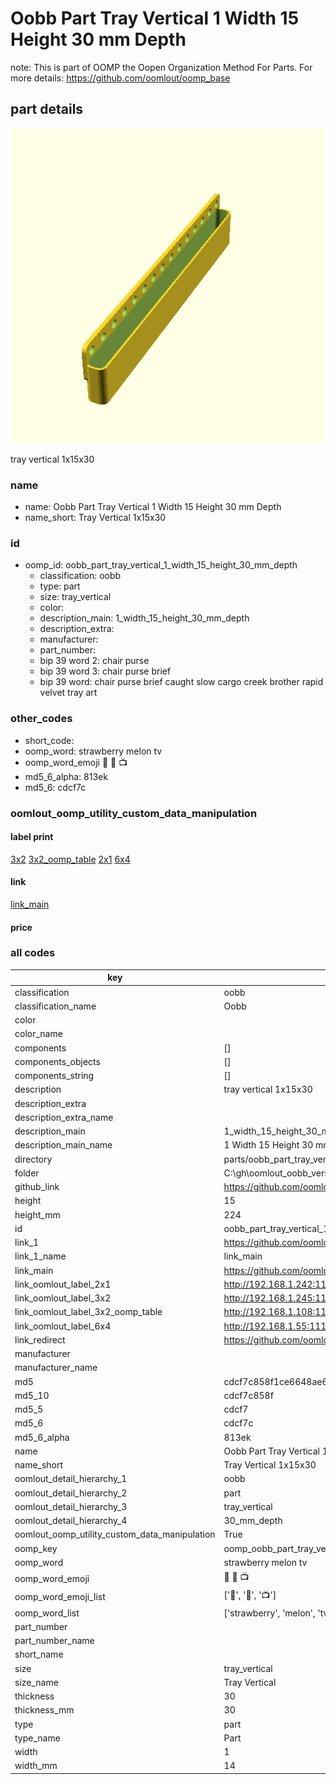 # Oobb Part Tray Vertical 1 Width 15 Height 30 mm Depth  

note: This is part of OOMP the Oopen Organization Method For Parts. For more details: https://github.com/oomlout/oomp_base

##  part details
  

[![](3dpr.png)](3dpr.png)

tray vertical 1x15x30



### name
* name: Oobb Part Tray Vertical 1 Width 15 Height 30 mm Depth
* name_short: Tray Vertical 1x15x30 
### id
* oomp_id: oobb_part_tray_vertical_1_width_15_height_30_mm_depth
  * classification: oobb
  * type: part
  * size: tray_vertical
  * color: 
  * description_main: 1_width_15_height_30_mm_depth
  * description_extra: 
  * manufacturer: 
  * part_number: 
  * bip 39 word 2: chair purse
  * bip 39 word 3: chair purse brief
  * bip 39 word: chair purse brief caught slow cargo creek brother rapid velvet tray art

### other_codes
* short_code: 
* oomp_word: strawberry melon tv
* oomp_word_emoji :strawberry: :melon: :tv:
* md5_6_alpha: 813ek
* md5_6: cdcf7c






### oomlout_oomp_utility_custom_data_manipulation
#### label print
[3x2](http://192.168.1.245:1112/?label=oomp%20813ek)
[3x2_oomp_table](http://192.168.1.108:1112/?label=oomp%20813ek)
[2x1](http://192.168.1.242:1112/?label=oomp%20813ek)
[6x4](http://192.168.1.55:1112/?label=oomp%20813ek)    

#### link

[link_main](https://github.com/oomlout/oomlout_oobb_version_4_generated_parts/tree/main/navigation_oomp/oobb/part/tray_vertical/1_width_15_height_30_mm_depth/part)                              

#### price







### all codes 
| key | value |  
| --- | --- |  
| classification | oobb |  
| classification_name | Oobb |  
| color |  |  
| color_name |  |  
| components | [] |  
| components_objects | [] |  
| components_string | [] |  
| description | tray vertical 1x15x30 |  
| description_extra |  |  
| description_extra_name |  |  
| description_main | 1_width_15_height_30_mm_depth |  
| description_main_name | 1 Width 15 Height 30 mm Depth |  
| directory | parts/oobb_part_tray_vertical_1_width_15_height_30_mm_depth |  
| folder | C:\gh\oomlout_oobb_version_4_generated_parts\parts\oobb_part_tray_vertical_1_width_15_height_30_mm_depth |  
| github_link | https://github.com/oomlout/oomlout_oomp_part_src/tree/main/parts/oobb_part_tray_vertical_1_width_15_height_30_mm_depth |  
| height | 15 |  
| height_mm | 224 |  
| id | oobb_part_tray_vertical_1_width_15_height_30_mm_depth |  
| link_1 | https://github.com/oomlout/oomlout_oobb_version_4_generated_parts/tree/main/navigation_oomp/oobb/part/tray_vertical/1_width_15_height_30_mm_depth/part |  
| link_1_name | link_main |  
| link_main | https://github.com/oomlout/oomlout_oobb_version_4_generated_parts/tree/main/navigation_oomp/oobb/part/tray_vertical/1_width_15_height_30_mm_depth/part |  
| link_oomlout_label_2x1 | http://192.168.1.242:1112/?label=oomp%20813ek |  
| link_oomlout_label_3x2 | http://192.168.1.245:1112/?label=oomp%20813ek |  
| link_oomlout_label_3x2_oomp_table | http://192.168.1.108:1112/?label=oomp%20813ek |  
| link_oomlout_label_6x4 | http://192.168.1.55:1112/?label=oomp%20813ek |  
| link_redirect | https://github.com/oomlout/oomlout_oobb_version_4_generated_parts/tree/main/parts/oobb_tray_vertical_01_15_30 |  
| manufacturer |  |  
| manufacturer_name |  |  
| md5 | cdcf7c858f1ce6648ae6124637eba12e |  
| md5_10 | cdcf7c858f |  
| md5_5 | cdcf7 |  
| md5_6 | cdcf7c |  
| md5_6_alpha | 813ek |  
| name | Oobb Part Tray Vertical 1 Width 15 Height 30 mm Depth |  
| name_short | Tray Vertical 1x15x30  |  
| oomlout_detail_hierarchy_1 | oobb |  
| oomlout_detail_hierarchy_2 | part |  
| oomlout_detail_hierarchy_3 | tray_vertical |  
| oomlout_detail_hierarchy_4 | 30_mm_depth |  
| oomlout_oomp_utility_custom_data_manipulation | True |  
| oomp_key | oomp_oobb_part_tray_vertical_1_width_15_height_30_mm_depth |  
| oomp_word | strawberry melon tv |  
| oomp_word_emoji | :strawberry: :melon: :tv: |  
| oomp_word_emoji_list | [':strawberry:', ':melon:', ':tv:'] |  
| oomp_word_list | ['strawberry', 'melon', 'tv'] |  
| part_number |  |  
| part_number_name |  |  
| short_name |  |  
| size | tray_vertical |  
| size_name | Tray Vertical |  
| thickness | 30 |  
| thickness_mm | 30 |  
| type | part |  
| type_name | Part |  
| width | 1 |  
| width_mm | 14 |  
